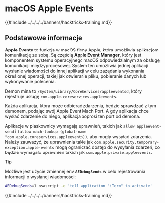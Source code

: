 # macOS Apple Events

{{#include ../../../../banners/hacktricks-training.md}}

## Podstawowe informacje

**Apple Events** to funkcja w macOS firmy Apple, która umożliwia aplikacjom komunikację ze sobą. Są częścią **Apple Event Manager**, który jest komponentem systemu operacyjnego macOS odpowiedzialnym za obsługę komunikacji międzyprocesowej. System ten umożliwia jednej aplikacji wysłanie wiadomości do innej aplikacji w celu zażądania wykonania określonej operacji, takiej jak otwieranie pliku, pobieranie danych lub wykonywanie polecenia.

Demon mina to `/System/Library/CoreServices/appleeventsd`, który rejestruje usługę `com.apple.coreservices.appleevents`.

Każda aplikacja, która może odbierać zdarzenia, będzie sprawdzać z tym demonem, podając swój Apple Event Mach Port. A gdy aplikacja chce wysłać zdarzenie do niego, aplikacja poprosi ten port od demona.

Aplikacje w piaskownicy wymagają uprawnień, takich jak `allow appleevent-send` i `(allow mach-lookup (global-name "com.apple.coreservices.appleevents))`, aby mogły wysyłać zdarzenia. Należy zauważyć, że uprawnienia takie jak `com.apple.security.temporary-exception.apple-events` mogą ograniczać dostęp do wysyłania zdarzeń, co będzie wymagało uprawnień takich jak `com.apple.private.appleevents`.

> [!TIP]
> Możliwe jest użycie zmiennej env **`AEDebugSends`** w celu rejestrowania informacji o wysłanej wiadomości:
>
> ```bash
> AEDebugSends=1 osascript -e 'tell application "iTerm" to activate'
> ```

{{#include ../../../../banners/hacktricks-training.md}}
